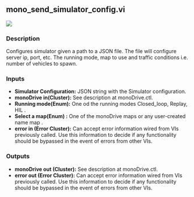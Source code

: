 ## mono_send_simulator_config.vi
<p class="img_container">
<img class="lg_img" src="https://github.com/monoDriveIO/documentation/raw/master/WikiPhotos/LV_client/utilities/mono__send__simulator__configc.png" 
  />
</p>

### Description 
Configures simulator given a path to a  JSON file. The file will configure server ip, port, etc. The running mode, map to use and traffic
conditions i.e. number of vehicles to spawn.

### Inputs
- **Simulator Configuration:** JSON string with the Simulator configuration.
- **monoDrive in(Cluster):** See description at monoDrive.ctl. 
- **Running mode(Enum):** One od the running modes Closed_loop, Replay, HIL  .
- **Select a map(Enum) :** One of the monoDrive maps or any user-created name map .
- **error in (Error Cluster):** Can accept error information wired from VIs previously called. Use this information to decide if any functionality should be bypassed in the event of errors from other VIs.


### Outputs
- **monoDrive out (Cluster):** See description at monoDrive.ctl. 
- **error out (Error Cluster):** Can accept error information wired from VIs previously called. Use this information to decide if any functionality should be bypassed in the event of errors from other VIs.

<p>&nbsp;</p>